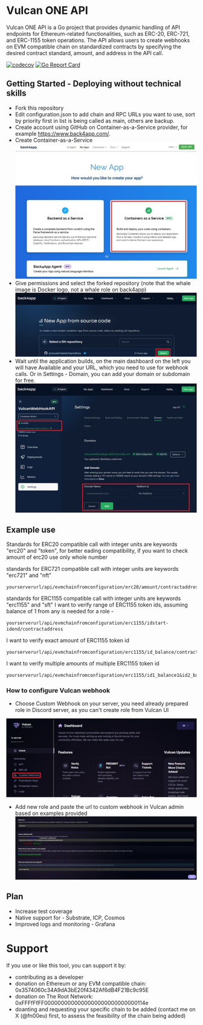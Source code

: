 # Vulcan ONE API

Vulcan ONE API is a Go project that provides dynamic handling of API endpoints for Ethereum-related functionalities, such as ERC-20, ERC-721, and ERC-1155 token operations. The API allows users to create webhooks on EVM compatible chain on standardized contracts by specifying the desired contract standard, amount, and address in the API call.

[![codecov](https://codecov.io/gh/FN00EU/vulcan-one/graph/badge.svg?token=5R7OPZNYHH)](https://codecov.io/gh/FN00EU/vulcan-one)
[![Go Report Card](https://goreportcard.com/badge/github.com/FN00EU/vulcan-one)](https://goreportcard.com/report/github.com/FN00EU/vulcan-one)

## Getting Started - Deploying without technical skills

- Fork this repository
- Edit configuration.json to add chain and RPC URLs you want to use, sort by priority first in list is being called as main, others are backup.
- Create account using GitHub on Container-as-a-Service provider, for example https://www.back4app.com/.
- Create Container-as-a-Service
![Screenshot of a selecting the container as a service on back4app](assets/back4app_caas.jpg)
- Give permissions and select the forked repository (note that the whale image is Docker logo, not a whale role on back4app)
![Screenshot of a selecting the container as a service on back4app](assets/back4app_selectrepository.jpg)
- Wait until the application builds, on the main dashboard on the left you will have Available and your URL, which you need to use for webhook calls. Or in Settings - Domain, you can add your domain or subdomain for free.
![Screenshot of a selecting the container as a service on back4app](assets/back4app_domain.jpg)


## Example use
Standards for ERC20 compatible call with integer units are keywords "erc20" and "token", for better eading compatibility, if you want to check amount of erc20 use only whole number

standards for ERC721 compatible call with integer units are keywords "erc721" and "nft"

```
yourserverurl/api/evmchainfromconfiguration/erc20/amount/contractaddress
```


standards for ERC1155 compatible call with integer units are keywords "erc1155" and "sft"
I want to verify range of ERC1155 token ids, assuming balance of 1 from any is needed for a role - 



```
yourserverurl/api/evmchainfromconfiguration/erc1155/idstart-idend/contractaddress
```



I want to verify exact amount of ERC1155 token id



```
yourserverurl/api/evmchainfromconfiguration/erc1155/id_balance/contractaddress
```



I want to verify multiple amounts of multiple ERC1155 token id



```
yourserverurl/api/evmchainfromconfiguration/erc1155/id1_balance1&id2_balance2/contractaddress
```


### How to configure Vulcan webhook
- Choose Custom Webhook on your server, you need already prepared role in Discord server, as you can't create role from Vulcan UI

![Screenshot of a Vulcan UI filled in for a custom webhook](assets/vulcan_customwebhook.jpg)
- Add new role and paste the url to custom webhook in Vulcan admin based on examples provided
![Screenshot of a Vulcan UI filled in for a custom webhook](assets/adding_webhook.jpg)




## Plan
- Increase test coverage
- Native support for - Substrate, ICP, Cosmos
- Improved logs and monitoring - Grafana

# Support
If you use or like this tool, you can support it by:

- contributing as a developer
- donation on Ethereum or any EVM compatible chain: 0x3574060c34A9dA3bE20f4342Af6dB4F21Bc9c95E
- donation on The Root Network: 0xFFFfFfFF0000000000000000000000000000114e
- doanting and requesting your specific chain to be added (contact me on X (@fn00eu) first, to assess the feasibility of the chain being added)